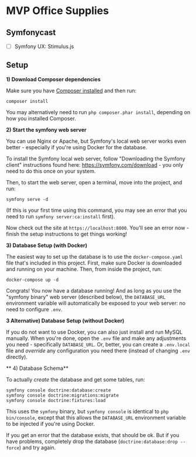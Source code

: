 # MVP Office Supplies

## Symfonycast

- [ ] Symfony UX: Stimulus.js

## Setup

**1) Download Composer dependencies**

Make sure you have [Composer installed](https://getcomposer.org/download/)
and then run:

```
composer install
```

You may alternatively need to run `php composer.phar install`, depending
on how you installed Composer.

**2) Start the symfony web server**

You can use Nginx or Apache, but Symfony's local web server
works even better - especially if you're using Docker for
the database.

To install the Symfony local web server, follow
"Downloading the Symfony client" instructions found
here: https://symfony.com/download - you only need to do this
once on your system.

Then, to start the web server, open a terminal, move into the
project, and run:

```
symfony serve -d
```

(If this is your first time using this command, you may see an
error that you need to run `symfony server:ca:install` first).

Now check out the site at `https://localhost:8000`. You'll see
an error now - finish the setup instructions to get things working!

**3) Database Setup (with Docker)**

The easiest way to set up the database is to use the `docker-compose.yaml`
file that's included in this project. First, make sure Docker is downloaded
and running on your machine. Then, from inside the project, run:

```
docker-compose up -d
```

Congrats! You now have a database running! And as long as you use the
"symfony binary" web server (described below), the `DATABASE_URL`
environment variable will automatically be exposed to your web server:
no need to configure `.env`.

**3 Alternative) Database Setup (without Docker)**

If you do not want to use Docker, you can also just install and run
MySQL manually. When you're done, open the `.env` file and make any
adjustments you need - specifically `DATABASE_URL`. Or, better,
you can create a `.env.local` file and *override* any configuration
you need there (instead of changing `.env` directly).

** 4) Database Schema**

To actually *create* the database and get some tables, run:

```
symfony console doctrine:database:create
symfony console doctrine:migrations:migrate
symfony console doctrine:fixtures:load
```

This uses the `symfony` binary, but `symfony console` is identical
to `php bin/console`, except that this allows the `DATABASE_URL`
environment variable to be injected if you're using Docker.

If you get an error that the database exists, that should
be ok. But if you have problems, completely drop the
database (`doctrine:database:drop --force`) and try again.
